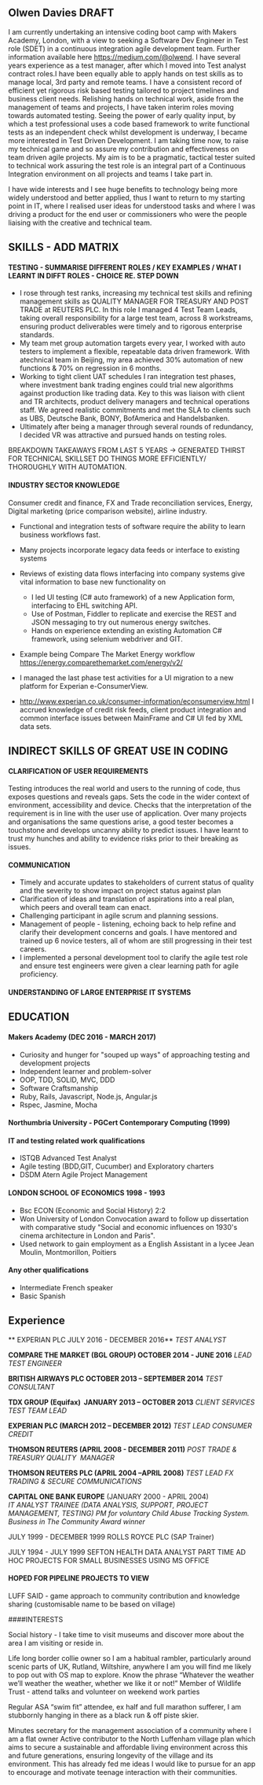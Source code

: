 ## Olwen Davies DRAFT

I am currently undertaking an intensive coding boot camp with Makers Academy, London, with a view to seeking a Software Dev Engineer in Test role (SDET) in a continuous integration agile development team. 
  Further information available here https://medium.com/@olwend.
I have several years experience as a test manager, after which I moved into Test analyst contract roles.I have been equally able to apply hands on test skills as to manage local, 3rd party and remote teams. I have a consistent record of efficient yet rigorous risk based testing tailored to project timelines and business client needs.  Relishing hands on technical work, aside from the management of teams and projects, I have taken interim roles moving towards automated testing.  Seeing the power of early quality input, by which a test professional uses a code based framework to write functional tests as an independent check whilst development is underway, I became more interested in Test Driven Development. I am taking time now, to  raise my technical game and so assure my contribution and effectiveness on team driven agile projects. My aim is to be a pragmatic, tactical tester suited to technical work  assuring the test role is an integral part of a Continuous Integration environment on all projects and teams I take part in.  

I have wide interests and I see huge benefits to technology being more widely understood and better applied, thus I want to return to my starting point in IT, where I realised user ideas for understood tasks and where I was driving a product for the end user or commissioners who were the people liaising with the creative and technical team.  

## SKILLS - ADD MATRIX 

#### TESTING - SUMMARISE DIFFERENT ROLES / KEY EXAMPLES / WHAT I LEARNT IN DIFFT ROLES - CHOICE RE. STEP DOWN
- I rose through test ranks, increasing my technical test skills and refining management skills as QUALITY MANAGER FOR TREASURY AND POST TRADE at REUTERS PLC. In this role I managed 4 Test Team Leads, taking overall responsibility for a large test team, across 8 workstreams, ensuring product deliverables were timely and to rigorous enterprise standards.   
- My team met group automation targets every year, I worked with auto testers to implement a flexible, repeatable data driven framework. With atechnical team in Beijing, my area achieved 30% automation of new functions & 70% on regression in 6 months. 
- Working to tight client UAT schedules I ran integration test phases, where investment bank trading engines could trial new algorithms against production like trading data. Key to this was liaison with client and TR architects, product delivery managers and technical operations staff. We agreed realistic commitments and met the SLA to clients such as UBS, Deutsche Bank, BONY, BofAmerica and Handelsbanken.
- Ultimately after being a manager through several rounds of redundancy, I decided VR was attractive and pursued hands on testing roles. 

BREAKDOWN TAKEAWAYS FROM LAST 5 YEARS -> GENERATED THIRST FOR TECHNICAL SKILLSET DO THINGS MORE EFFICIENTLY/ THOROUGHLY WITH AUTOMATION.

#### INDUSTRY SECTOR KNOWLEDGE
Consumer credit and finance, FX and Trade reconciliation services, Energy, Digital marketing (price comparison website), airline industry. 

- Functional and integration tests of software require the ability to learn business workflows fast. 
- Many projects incorporate legacy data feeds or interface to existing systems
- Reviews of existing data flows interfacing into company systems give vital information to base new functionality on

  -   I led UI testing (C# auto framework) of a new Application form, interfacing to EHL switching API. 
  -   Use of Postman, Fiddler to replicate and exercise the REST and JSON messaging to try out numerous energy switches.
  -   Hands on experience extending an existing Automation C# framework, using selenium webdriver and GIT.
- Example being Compare The Market Energy workflow https://energy.comparethemarket.com/energy/v2/

- I managed the last phase test activities for a UI migration to a new platform for Experian e-ConsumerView.
- http://www.experian.co.uk/consumer-information/econsumerview.html
I accrued knowledge of credit risk feeds, client product integration and common interface issues between MainFrame and C# UI
fed by XML data sets. 

## INDIRECT SKILLS OF GREAT USE IN CODING

#### CLARIFICATION OF USER REQUIREMENTS
Testing introduces the real world and users to the running of code, thus exposes questions and reveals gaps.  Sets the code in the wider context of environment, accessibility and device. Checks that the interpretation of the requirement is in line with the user use of application.
Over many projects and organisations the same questions arise, a good tester becomes a touchstone and develops uncanny ability to predict issues. I have learnt to trust my hunches and ability to evidence risks prior to their breaking as issues. 

#### COMMUNICATION 
- Timely and accurate updates to stakeholders of current status of quality and the severity to show impact on project status against plan
- Clarification of ideas and translation of aspirations into a real plan, which peers and overall team can enact.
- Challenging participant in agile scrum and planning sessions.
- Management of people - listening, echoing back to help refine and clarify their development concerns and goals. I have mentored and trained up 6 novice testers, all of whom are still progressing in their test careers.
- I implemented a personal development tool to clarify the agile test role and ensure test engineers were given a clear learning path for agile proficiency.

#### UNDERSTANDING OF LARGE ENTERPRISE IT SYSTEMS

## EDUCATION

#### Makers Academy (DEC 2016 - MARCH 2017)

- Curiosity and hunger for "souped up ways" of approaching testing and development projects 
- Independent learner and problem-solver
- OOP, TDD, SOLID, MVC, DDD
- Software Craftsmanship
- Ruby, Rails, Javascript, Node.js, Angular.js
- Rspec, Jasmine, Mocha

#### Northumbria University - PGCert Contemporary Computing (1999)

#### IT and testing related work qualifications
* ISTQB Advanced Test Analyst
* Agile testing (BDD,GIT, Cucumber) and Exploratory charters
* DSDM Atern Agile Project Management

#### LONDON SCHOOL OF ECONOMICS 1998 - 1993

- Bsc ECON (Economic and Social History) 2:2
- Won University of London Convocation award to follow up dissertation with comparative study
"Social and economic influences on 1930's cinema architecture in London and Paris".
- Used network to gain employment as a English Assistant in a lycee Jean Moulin, Montmorillon, Poitiers

#### Any other qualifications
- Intermediate French speaker
- Basic Spanish

## Experience
** EXPERIAN PLC JULY 2016 - DECEMBER 2016**
*TEST ANALYST*

**COMPARE THE MARKET (BGL GROUP)  OCTOBER 2014 - JUNE 2016**
*LEAD TEST ENGINEER*

**BRITISH AIRWAYS PLC  OCTOBER 2013 – SEPTEMBER 2014**
*TEST CONSULTANT*

**TDX GROUP (Equifax)  JANUARY 2013 – OCTOBER 2013**
*CLIENT SERVICES TEST TEAM LEAD*

**EXPERIAN PLC (MARCH 2012 – DECEMBER 2012)** 
*TEST LEAD CONSUMER CREDIT*  

**THOMSON REUTERS (APRIL 2008 - DECEMBER 2011)**
*POST TRADE & TREASURY QUALITY  MANAGER*

**THOMSON REUTERS PLC (APRIL 2004 –APRIL 2008)**
*TEST LEAD FX TRADING & SECURE COMMUNICATIONS*

**CAPITAL ONE BANK EUROPE** (JANUARY 2000 - APRIL 2004)   
*IT ANALYST TRAINEE  (DATA ANALYSIS, SUPPORT, PROJECT MANAGEMENT, TESTING)*
*PM for voluntary Child Abuse Tracking System. Business in The Community Award winner*

JULY 1999 - DECEMBER 1999 ROLLS ROYCE PLC (SAP Trainer)

JULY 1994 -  JULY 1999 SEFTON HEALTH DATA ANALYST PART TIME
AD HOC PROJECTS FOR SMALL BUSINESSES USING MS OFFICE

#### HOPED FOR PIPELINE PROJECTS TO VIEW
LUFF SAID - game approach to community contribution and knowledge sharing (customisable name to be based on village)

####INTERESTS

Social history - I take time to visit museums and discover more about the area I am visiting or reside in. 

Life long border collie owner so I am a habitual rambler, particularly around scenic parts of UK, Rutland, Wiltshire, anywhere I am you will find me likely to pop out with OS map to explore.
Know the phrase “Whatever the weather we’ll weather the weather, whether we like it or not!”
Member of Wildlife Trust - attend talks and volunteer on weekend work parties

Regular ASA “swim fit” attendee, ex half and full marathon sufferer, I am stubbornly hanging in there as a black run & off piste skier.

Minutes secretary for the management association of a community where I am a flat owner
Active contributor to the North Luffenham village plan which aims to secure a sustainable and affordable living environment across this and future generations, ensuring longevity of the village and its environment. 
This has already fed me ideas I would like to pursue for an app to encourage and motivate teenage interaction with their communities. 
